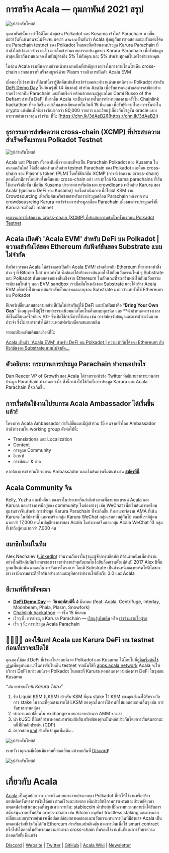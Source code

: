 # **การสร้าง Acala — กุมภาพันธ์ 2021 สรุป**

![รูปสำหรับโพสต์](https://miro.medium.com/max/1600/1*oersbZPWGajTLHLnEkGbeQ.png)

กุมภาพันธ์นั้นเราทำได้ดีโดยนำชุมชน Polkadot และ Kusama เข้าใกล้ Parachain มากขึ้น แม้ว่าวันที่แน่นอนจะไม่ชัดเจน แต่เรา _สามารถ_ ยืนยันว่า Acala ยุ่งอยู่กับการทดสอบและปรับแต่งโค้ดบน Parachain testnet ของ Polkadot ในขณะที่เตรียมงานประมูล Karura Parachain ที่กำลังใกล้เข้ามาอย่างรวดเร็ว อย่าลืมเข้าร่วมรายการรอประมูลของ Karura Parachain เพื่อรับข้อมูลล่าสุดเกี่ยวกับงานและจองโบนัสผู้อ้างอิง 5% ให้กับคุณ และ 5% สำหรับทุกคนในเครือข่ายของคุณ

ในด้าน Acala เราเห็นความก้าวหน้าทางเทคนิคที่สำคัญบางอย่างในการถ่ายโอนโทเค็น cross-chain แรกของเราที่เสร็จสมบูรณ์ด้วย Plasm รวมถึงการเปิดตัว Acala EVM

เมื่อมองไปข้างหน้า สัปดาห์นี้เรารู้สึกตื่นเต้นที่จะเข้าร่วมคณะทำงานด้านเทคนิคของ Polkadot สำหรับ [DeFi Demo Day](https://www.crowdcast.io/e/defidemoday) ในวันพรุ่งนี้ (4 มีนาคม) เข้าร่วม Acala เพื่อรับการแนะนำและการสาธิตอย่างรวดเร็วจากทีม Parachain และทีมบริดจ์ พร้อมด้วยคณะผู้ดูแลโดย Cami Russo of the Defiant สำหรับ DeFi ที่มากขึ้น Acala จะเป็นเจ้าภาพในการท้าทายสองสามครั้งใน Chainlink hackathon ที่จะเกิดขึ้น อย่าลืมลงทะเบียนภายในวันที่ 15 มีนาคม เพื่อรับฟังจากโครงการชั้นนำใน crypto แข่งขันเพื่อชิงรางวัลมากกว่า 80,000 รายการ และเรียนรู้เกี่ยวกับโซลูชัน oracle แบบกระจายอำนาจล่าสุด เข้าร่วม ที่นี่: [https://chn.lk/3dAeB2I](https://chn.lk/3dAeB2I)

## **ธุรกรรมการส่งข้อความ cross-chain (XCMP) ที่ประสบความสำเร็จครั้งแรกบน Polkadot Testnet**

![รูปสำหรับโพสต์](https://miro.medium.com/max/1400/0*j_NV5cE9SEQrMj-X)

Acala และ Plasm ทั้งสองทีมซึ่งวางแผนที่จะเป็น Parachain Polkadot และ Kusama ในอนาคตอันใกล้ ได้เชื่อมต่อผ่านเครือข่าย testnet Parachain ของ Polkadot และโอน cross-chain ของ Plasm's token (PLM) โดยใช้ฟังก์ชัน XCMP (การส่งข้อความ cross-chain) ตอนนี้เรามีการโอนย้ายโทเค็นแบบ cross-chain แล้ว เราเข้าใกล้ Kusama parachains ที่เริ่มใช้งานจริงอีกขั้น  เมื่อทีม Kusama ประกาศการเริ่มต้นของ crowdloans เครือข่าย Karura ของ Acala (ศูนย์กลาง DeFi ของ Kusama) จะเริ่มดำเนินการเพื่อโฮสต์ KSM งาน Crowdsourcing เพื่อเริ่มต้นเครือข่ายสำหรับการประมูลสล็อต Parachain  หลังจากงาน crowdsousrcing Karura จะเข้าร่วมการประมูลสล็อต Parachain  เมื่อชนะการประมูลครั้งนี้ Karura จะเปิดตัว mainnet

[ธุรกรรมการส่งข้อความ cross-chain (XCMP) ที่ประสบความสำเร็จครั้งแรกบน Polkadot Testnet](https://medium.com/acalanetwork/the-first-successful-cross-chain-messaging-passing-xcmp-transaction-on-polkadot-testnet-eb36af2ad8c3)

## **Acala เปิดตัว 'Acala EVM' สำหรับ DeFi บน Polkadot | ความเข้ากันได้ของ Ethereum กับฟังก์ชันของ Substrate แบบไม่จำกัด**

ทีมวิศวกรของ Acala ได้สร้างและเปิดตัว Acala EVM! เช่นเดียวกับ Ethereum ที่สามารถทำสิ่งต่าง ๆ ที่ Bitcoin ไม่สามารถทำได้ ซึ่งต่อมาได้สร้างแรงบันดาลใจให้กับนวัตกรรมใหม่ ๆ Substrate และ Polkadot นั้นแตกต่างอย่างสิ้นเชิงจาก Ethereum ในลักษณะที่จะเสริมพลังให้กับนวัตกรรมระดับเชนใหม่ ๆ นอก EVM sandbox เราเชื่อมั่นในพลังของ Substrate และได้สร้าง Acala EVM เพื่อปรับให้เหมาะสมสำหรับศักยภาพและอายุของ Substrate มากกว่าแค่ปรับใช้ Ethereum บน Polkadot

ฟีเจอร์เปลี่ยนเกมสองสามอย่างที่เปิดให้สำหรับผู้ใช้ DeFi และนักพัฒนาคือ “**Bring Your Own Gas**” ซึ่งอนุญาตให้ผู้ใช้จ่ายค่าธรรมเนียมแก๊สโดยโทเค็นแทบทุกชนิด และ **ตัวกำหนดตารางเวลาอัตโนมัติบนเครือข่าย< /0> ซึ่งเปิดใช้กรณีการใช้งาน เช่น การสมัครรับข้อมูลและการชำระเงินแบบประจำ ซึ่งไม่สามารถทำได้ด้วยแพลตฟอร์มบล็อกเชนแบบเดิม</p>

รายละเอียดเพิ่มเติมและลิงค์ที่นี่:

[Acala เปิดตัว 'Acala EVM' สำหรับ DeFi บน Polkadot | ความเข้ากันได้ของ Ethereum กับฟังก์ชันของ Substrate แบบไม่จำกัด...](https://medium.com/acalanetwork/acala-launches-the-acala-evm-for-defi-on-polkadot-ethereum-compatibility-with-unlimited-41aa893ca5a4)

## **ตัวอธิบาย: กระบวนการประมูล Parachain ทำงานอย่างไร**

Dan Reecer VP of Growth ของ Acala ได้รวบรวมหัวข้อ Twitter ที่อธิบายว่ากระบวนการประมูล Parachain ทำงานอย่างไร สิ่งนี้จะนำไปใช้กับทั้งการประมูล Karura และ Acala Parachain ที่จะเกิดขึ้น

## **การเริ่มต้นใช้งานโปรแกรม Acala Ambassador ได้เริ่มขึ้นแล้ว!**

โครงการ Acala Ambassador กำลังมีขึ้นและมีผู้เข้าร่วม 15 คนจากทั่วโลก Ambassador กำลังทำงานใน working group ดังต่อไปนี้:

- Translations และ Localization
- Content
- การดูแล Community
- อีเวนท์
- การพัฒนา & เทค

หากต้องการเข้าร่วมโปรแกรม Ambassador และเริ่มต้นการเริ่มต้นทำงาน [**สมัครที่นี่**](https://acala.hubspotpagebuilder.com/acala-ambassador-program)

## **Acala Community จีน**

Kelly, Yuzhu และทีมอื่นๆ ของเราในประเทศจีนกำลังทำงานเพื่อขยายแบรนด์ Acala และ Karura และสร้างการมีอยู่ของ community ในช่องต่างๆ เช่น WeChat เพื่อเริ่มต้นการเตรียมชุมชนชาวจีนสำหรับการประมูล Karura Parachain ที่จะเกิดขึ้น ทีมงานจะจัดงาน AMA ที่เน้น Karura ในสัปดาห์นี้ และจะสร้างกลุ่ม Karura WeChat กลุ่มแรกควบคู่กันไป ขณะนี้เรามีผู้คนมากกว่า 17,000 คนในบัญชีทางการของ Acala ในประเทศจีนและกลุ่ม Acala WeChat 13 กลุ่มที่เข้าถึงผู้คนมากกว่า 7,000 คน

## สมาชิกใหม่ในทีม

Alex Nechaiev ([LinkedIn](https://www.linkedin.com/in/alnech19/)) ร่วมงานกับเราในฐานะผู้จัดการผลิตภัณฑ์ด้านเทคนิคเพื่อทำงานอย่างใกล้ชิดกับทีมวิศวกรของเรา เขาทำงานร่วมกับเทคโนโลยีบล็อคเชนตั้งแต่ต้นปี 2017 Alex มีพื้นฐานเป็นนักพัฒนาและในการจัดการโครงการ โดยมี Substrate เป็นส่วนหนึ่งของพอร์ตโฟลิโอของเขา เขามีความกระตือรือร้นอย่างมากและอุทิศการทำงานให้กับเว็บ 3.0 และ Acala

## **อีเวนท์ที่กำลังจะมา**

- [**DeFi Demo Day**](https://www.crowdcast.io/e/defidemoday) — **วันพฤหัสบดีนี้** 4 มีนาคม (feat. Acala, Centrifuge, Interlay, Moonbeam, Phala, Plasm, Snowfork)
- [Chainlink hackathon](https://chainlink-2021.devpost.com/) — เริ่ม 15 มีนาคม
- เร็วๆ นี้: การประมูล Karura Parachain — [เรียนรู้เพิ่มเติม](https://medium.com/acalanetwork/karuras-approach-to-the-upcoming-parachain-lease-offering-plo-on-kusama-12fbf09ee463) หรือ [เข้าร่วมรายชื่อผู้รอ](https://forms.gle/1YShteaxrenxeauX8)
- เร็ว ๆ นี้: การประมูล Acala Parachain

## **👩‍💻👨‍💻 ลองใช้แอป Acala และ Karura DeFi บน testnet ก่อนที่เราจะเปิดใช้**

คุณลองใช้แอป DeFi ที่เข้ามาในระบบนิเวศ Polkadot และ Kusama ได้โดยไปที่[คู่มือเริ่มต้นใช้งาน](https://wiki.acala.network/learn/get-started)เพื่อดูคำแนะนำในการรับโทเค็น testnet จากนั้นใช้ที่ [apps.acala.network](http://apps.acala.network) Acala จะให้บริการ DeFi แก่ระบบนิเวศ Polkadot ในขณะที่ Karura ตอบสนองความต้องการ DeFi ในชุมชน Kusama

_“ฉันจะทำอะไรกับ Karura ได้บ้าง”_

1.  รับ Liquid KSM (LKSM) สำหรับ KSM ที่คุณ stake ไว้ KSM ของคุณยังคงได้รับรางวัลการ stake ในขณะที่คุณสามารถใช้ LKSM ของคุณในการใช้งานที่ให้ผลตอบแทนอื่นๆ เช่น การจัดหาสภาพคล่อง
2.  ทำการแลกเปลี่ยนใน exchange แบบกระจายอำนาจ AMM ของเรา
3.  นำ kUSD ที่มีเสถียรภาพออกมาพร้อมกับสินทรัพย์ของคุณเป็นหลักประกันโดยการเริ่มต้นสถานะหนี้ที่มีหลักประกัน (CDP)
4.  ตรวจสอบ [แอป](http://apps.acala.network) สำหรับข้อมูลเพิ่มเติม...

![รูปสำหรับโพสต์](https://miro.medium.com/max/3200/0*Zu0B8f4XoS5HVM-K)

เราหวังว่าคุณจะมีเดือนมีนาคมที่ยอดเยี่ยม แล้วพบกันที่ [Discord](https://discord.gg/vdbFVCH)!

![รูปสำหรับโพสต์](https://miro.medium.com/max/2402/0*UgMpUJZXP3gBZubo.png)

# เกี่ยวกับ Acala

[Acala](http://acala.network/) เป็นศูนย์กลางทางการเงินแบบกระจายอำนาจของ Polkadot ที่ทำให้ใช้งานหรือสร้างแอปพลิเคชันทางการเงินได้อย่างรวดเร็วและง่ายดาย เพิ่มประสิทธิภาพการเทรดและประหยัดเวลา แพลตฟอร์มนำเสนอชุดพื้นฐานทางการเงิน: stablecoin ค้ำประกันที่มีความหลากหลายซึ่งได้รับการสนับสนุนจากทรัพย์สิน cross-chain เช่น Bitcoin อนุพันธ์ trustless staking และการแลกเปลี่ยนแบบกระจายอำนาจเพื่อปลดปล่อยสภาพคล่องและนวัตกรรมทางการเงินที่มีอำนาจ Acala เป็นแพลตฟอร์มที่เข้ากันได้กับ Ethereum สำหรับแอปพลิเคชันทางการเงินเพื่อใช้ smart contract หรือโปรโตคอลในตัวพร้อมความสามารถ cross-chain ที่พร้อมใช้งานทันทีและการรักษาความปลอดภัยที่แข็งแกร่ง

[Discord](https://discord.gg/vdbFVCH) | [Website](https://acala.network/) | [Twitter](https://twitter.com/AcalaNetwork) | [GitHub](https://github.com/AcalaNetwork/Acala) | [Acala Wiki](https://github.com/AcalaNetwork/Acala/wiki) | [Newsletter](https://share.hsforms.com/1X9RxkXk-R62I0VNbATaDXw4h8qc)
